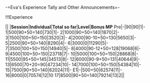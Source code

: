 -=Eva's Experience Tally and Other Announcements=-

!!!Experience

|| |__Session__|__Individual__|__Total so far__|__Level__|__Bonus MP__
Pre|-|90|90|1|-
1|500|90+50=140|730|1|-
2|1000|90+50=140|1870|2|-
3|1500|100+50=150|3520|3|-
4|2000|90-10+50=130|5650|3|-
5|2500|90+50=140|8290|4|-
6|3000|0|11290|5|-
7|3500|100+50=150|14940|5|-
8|4000|90-12+50=128|19068|6|-
9|4500|100+50=150|23718|7|-
10|5000|100+50=150|28868|8|-
11|5500|95+50=145|34513|8|-
12|6000|90-9+50=131|40644|9|-
13|6500|70+20=90|47234|10|-
14|7000|100+50=150|54384|10|-
15|7500|90+50=140|62024|11|-
E1|-|500+50|62574|11|-
16|8000|0|70574|12|10
17|8500|90+50=140|79214|13|2||
